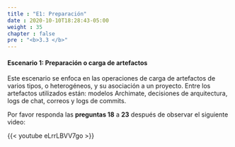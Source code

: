 ```yaml
---
title : "E1: Preparación"
date : 2020-10-10T18:28:43-05:00
weight : 35
chapter : false
pre : "<b>3.3 </b>"
---
```


#### Escenario 1: Preparación o carga de artefactos

Este escenario se enfoca en las operaciones de carga de artefactos de varios tipos, o heterogéneos, y su asociación a un proyecto. Entre los artefactos utilizados están: modelos Archimate, decisiones de arquitectura, logs de chat, correos y logs de commits.

Por favor responda las **preguntas 18** a **23** después de observar el siguiente video:	

{{< youtube eLrrLBVV7go >}}